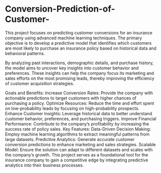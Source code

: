 # Conversion-Prediction-of-Customer-

This project focuses on predicting customer conversions for an insurance company using advanced machine learning techniques. The primary objective is to develop a predictive model that identifies which customers are most likely to purchase an insurance policy based on historical data and behavioral patterns.

By analyzing past interactions, demographic details, and purchase history, the model aims to uncover key insights into customer behavior and preferences. These insights can help the company focus its marketing and sales efforts on the most promising leads, thereby improving the efficiency of customer acquisition strategies.

Goals and Benefits:
Increase Conversion Rates: Provide the company with actionable predictions to target customers with higher chances of purchasing a policy.
Optimize Resources: Reduce the time and effort spent on low-probability leads by focusing on high-probability prospects.
Enhance Customer Insights: Leverage historical data to better understand customer behavior, preferences, and purchasing triggers.
Improve Financial Performance: Contribute to the company’s profitability by increasing the success rate of policy sales.
Key Features:
Data-Driven Decision Making: Employ machine learning algorithms to extract meaningful patterns from large datasets.
Predictive Analytics: Generate accurate customer conversion predictions to enhance marketing and sales strategies.
Scalable Model: Ensure the solution can adapt to different datasets and scales with the company’s growth.
This project serves as a foundational tool for the insurance company to gain a competitive edge by integrating predictive analytics into their business processes.

